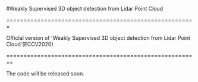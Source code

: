 #Weakly Supervised 3D object detection from Lidar Point Cloud

=======================================================

OfficIal version of 'Weakly Supervised 3D object detection from Lidar Point Cloud'(ECCV2020)

========================================================

The code will be released soon.
